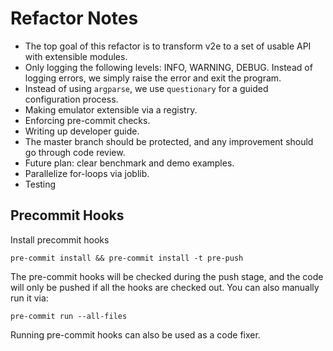 # Refactor Notes

+ The top goal of this refactor is to transform v2e to a set of usable API with extensible modules.
+ Only logging the following levels: INFO, WARNING, DEBUG. Instead of logging errors, we simply raise the error and exit the program.
+ Instead of using `argparse`, we use `questionary` for a guided configuration process.
+ Making emulator extensible via a registry.
+ Enforcing pre-commit checks.
+ Writing up developer guide.
+ The master branch should be protected, and any improvement should go through code review.
+ Future plan: clear benchmark and demo examples.
+ Parallelize for-loops via joblib.
+ Testing

## Precommit Hooks

Install precommit hooks

```
pre-commit install && pre-commit install -t pre-push
```

The pre-commit hooks will be checked during the push stage, and the code will only be pushed
if all the hooks are checked out. You can also manually run it via:

```
pre-commit run --all-files
```

Running pre-commit hooks can also be used as a code fixer.
